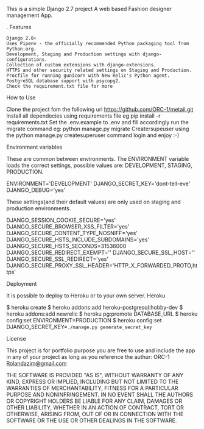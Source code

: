 This is a simple Django 2.7 project A web based Fashion designer management App.

.
Features

    Django 2.0+
    Uses Pipenv - the officially recommended Python packaging tool from Python.org.
    Development, Staging and Production settings with django-configurations.
    Collection of custom extensions with django-extensions.
    HTTPS and other security related settings on Staging and Production.
    Procfile for running gunicorn with New Relic's Python agent.
    PostgreSQL database support with psycopg2.
    Check the requirement.txt file for more

How to Use

Clone the project fom the following url https://github.com/ORC-1/metail.git
Install all dependecies using requirements file 
eg pip install -r requirements.txt
Set the .env.example to .env and fill accordingly
run the migrate command 
eg: python manage.py migrate
Creatersupeuser using the python manage.py createsuperuser command
login and enjoy :-) 

Environment variables

These are common between environments. The ENVIRONMENT variable loads the correct settings, possible values are: DEVELOPMENT, STAGING, PRODUCTION.

ENVIRONMENT='DEVELOPMENT'
DJANGO_SECRET_KEY='dont-tell-eve'
DJANGO_DEBUG='yes'

These settings(and their default values) are only used on staging and production environments.

DJANGO_SESSION_COOKIE_SECURE='yes'
DJANGO_SECURE_BROWSER_XSS_FILTER='yes'
DJANGO_SECURE_CONTENT_TYPE_NOSNIFF='yes'
DJANGO_SECURE_HSTS_INCLUDE_SUBDOMAINS='yes'
DJANGO_SECURE_HSTS_SECONDS=31536000
DJANGO_SECURE_REDIRECT_EXEMPT=''
DJANGO_SECURE_SSL_HOST=''
DJANGO_SECURE_SSL_REDIRECT='yes'
DJANGO_SECURE_PROXY_SSL_HEADER='HTTP_X_FORWARDED_PROTO,https'

Deployment

It is possible to deploy to Heroku or to your own server.
Heroku

$ heroku create
$ heroku addons:add heroku-postgresql:hobby-dev
$ heroku addons:add newrelic
$ heroku pg:promote DATABASE_URL
$ heroku config:set ENVIRONMENT=PRODUCTION
$ heroku config:set DJANGO_SECRET_KEY=`./manage.py generate_secret_key`

License

This project is for portfolio purpose you are free to use and include the app in any of your project as long as you reference the authur:
ORC-1
Rolandazim@gmail.com

THE SOFTWARE IS PROVIDED "AS IS", WITHOUT WARRANTY OF ANY KIND, EXPRESS OR IMPLIED, INCLUDING BUT NOT LIMITED TO THE WARRANTIES OF MERCHANTABILITY, FITNESS FOR A PARTICULAR PURPOSE AND NONINFRINGEMENT. IN NO EVENT SHALL THE AUTHORS OR COPYRIGHT HOLDERS BE LIABLE FOR ANY CLAIM, DAMAGES OR OTHER LIABILITY, WHETHER IN AN ACTION OF CONTRACT, TORT OR OTHERWISE, ARISING FROM, OUT OF OR IN CONNECTION WITH THE SOFTWARE OR THE USE OR OTHER DEALINGS IN THE SOFTWARE.